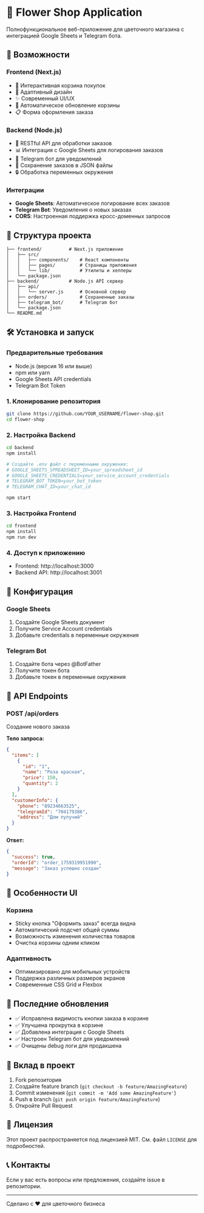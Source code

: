 # 🌸 Flower Shop Application

Полнофункциональное веб-приложение для цветочного магазина с интеграцией Google Sheets и Telegram бота.

## 🚀 Возможности

### Frontend (Next.js)
- 🛒 Интерактивная корзина покупок
- 📱 Адаптивный дизайн
- ✨ Современный UI/UX
- 🔄 Автоматическое обновление корзины
- 📋 Форма оформления заказа

### Backend (Node.js)
- 🔌 RESTful API для обработки заказов
- 📊 Интеграция с Google Sheets для логирования заказов
- 🤖 Telegram бот для уведомлений
- 💾 Сохранение заказов в JSON файлы
- 🔒 Обработка переменных окружения

### Интеграции
- **Google Sheets**: Автоматическое логирование всех заказов
- **Telegram Bot**: Уведомления о новых заказах
- **CORS**: Настроенная поддержка кросс-доменных запросов

## 📁 Структура проекта

```
├── frontend/          # Next.js приложение
│   ├── src/
│   │   ├── components/    # React компоненты
│   │   ├── pages/         # Страницы приложения
│   │   └── lib/           # Утилиты и хелперы
│   └── package.json
├── backend/           # Node.js API сервер
│   ├── api/
│   │   └── server.js      # Основной сервер
│   ├── orders/            # Сохраненные заказы
│   ├── telegram_bot/      # Telegram бот
│   └── package.json
└── README.md
```

## 🛠️ Установка и запуск

### Предварительные требования
- Node.js (версия 16 или выше)
- npm или yarn
- Google Sheets API credentials
- Telegram Bot Token

### 1. Клонирование репозитория
```bash
git clone https://github.com/YOUR_USERNAME/flower-shop.git
cd flower-shop
```

### 2. Настройка Backend
```bash
cd backend
npm install

# Создайте .env файл с переменными окружения:
# GOOGLE_SHEETS_SPREADSHEET_ID=your_spreadsheet_id
# GOOGLE_SHEETS_CREDENTIALS=your_service_account_credentials
# TELEGRAM_BOT_TOKEN=your_bot_token
# TELEGRAM_CHAT_ID=your_chat_id

npm start
```

### 3. Настройка Frontend
```bash
cd frontend
npm install
npm run dev
```

### 4. Доступ к приложению
- Frontend: http://localhost:3000
- Backend API: http://localhost:3001

## 🔧 Конфигурация

### Google Sheets
1. Создайте Google Sheets документ
2. Получите Service Account credentials
3. Добавьте credentials в переменные окружения

### Telegram Bot
1. Создайте бота через @BotFather
2. Получите токен бота
3. Добавьте токен в переменные окружения

## 📝 API Endpoints

### POST /api/orders
Создание нового заказа

**Тело запроса:**
```json
{
  "items": [
    {
      "id": "1",
      "name": "Роза красная",
      "price": 150,
      "quantity": 2
    }
  ],
  "customerInfo": {
    "phone": "89234663525",
    "telegramId": "704179386",
    "address": "Дом пупучий"
  }
}
```

**Ответ:**
```json
{
  "success": true,
  "orderId": "order_1759319951990",
  "message": "Заказ успешно создан"
}
```

## 🎨 Особенности UI

### Корзина
- Sticky кнопка "Оформить заказ" всегда видна
- Автоматический подсчет общей суммы
- Возможность изменения количества товаров
- Очистка корзины одним кликом

### Адаптивность
- Оптимизировано для мобильных устройств
- Поддержка различных размеров экранов
- Современные CSS Grid и Flexbox

## 🔄 Последние обновления

- ✅ Исправлена видимость кнопки заказа в корзине
- ✅ Улучшена прокрутка в корзине
- ✅ Добавлена интеграция с Google Sheets
- ✅ Настроен Telegram бот для уведомлений
- ✅ Очищены debug логи для продакшена

## 🤝 Вклад в проект

1. Fork репозитория
2. Создайте feature branch (`git checkout -b feature/AmazingFeature`)
3. Commit изменения (`git commit -m 'Add some AmazingFeature'`)
4. Push в branch (`git push origin feature/AmazingFeature`)
5. Откройте Pull Request

## 📄 Лицензия

Этот проект распространяется под лицензией MIT. См. файл `LICENSE` для подробностей.

## 📞 Контакты

Если у вас есть вопросы или предложения, создайте issue в репозитории.

---

Сделано с ❤️ для цветочного бизнеса